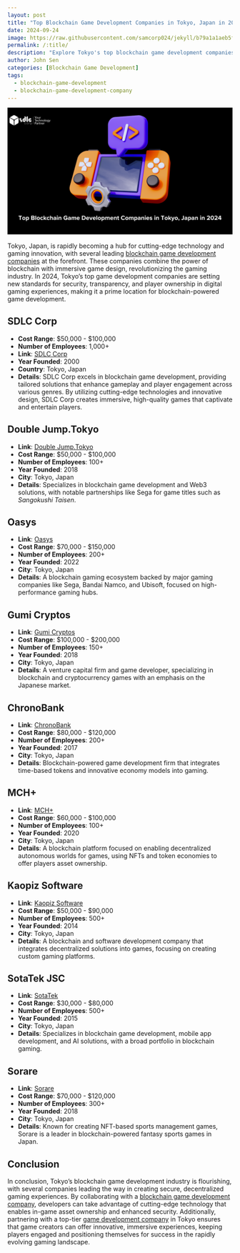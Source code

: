 ```yaml
---
layout: post
title: "Top Blockchain Game Development Companies in Tokyo, Japan in 2024"
date: 2024-09-24
image: https://raw.githubusercontent.com/samcorp024/jekyll/b79a1a1aeb5f49e31b9d86f5420cebba26322931/Top%20Blockchain%20Game%20Development%20Companies%20in%20Tokyo%2C%20Japan%20in%202024%20(1).png?raw=true
permalink: /:title/
description: "Explore Tokyo's top blockchain game development companies in 2024, leading innovation in gaming with cutting-edge blockchain solutions."
author: John Sen
categories: [Blockchain Game Development]
tags:
  - blockchain-game-development
  - blockchain-game-development-company
---
```


![Blockchain Games](https://raw.githubusercontent.com/samcorp024/jekyll/b79a1a1aeb5f49e31b9d86f5420cebba26322931/Top%20Blockchain%20Game%20Development%20Companies%20in%20Tokyo%2C%20Japan%20in%202024%20(1).png?raw=true)

Tokyo, Japan, is rapidly becoming a hub for cutting-edge technology and gaming innovation, with several leading [blockchain game development companies](https://sdlccorp.com/services/games/blockchain-game-development-company/) at the forefront. These companies combine the power of blockchain with immersive game design, revolutionizing the gaming industry. In 2024, Tokyo’s top game development companies are setting new standards for security, transparency, and player ownership in digital gaming experiences, making it a prime location for blockchain-powered game development.

## SDLC Corp

- **Cost Range**: $50,000 - $100,000  
- **Number of Employees**: 1,000+  
- **Link**: [SDLC Corp](https://sdlccorp.com/)   
- **Year Founded**: 2000  
- **Country**: Tokyo, Japan  
- **Details**: SDLC Corp excels in blockchain game development, providing tailored solutions that enhance gameplay and player engagement across various genres. By utilizing cutting-edge technologies and innovative design, SDLC Corp creates immersive, high-quality games that captivate and entertain players.

## Double Jump.Tokyo

- **Link**: [Double Jump.Tokyo](https://www.doublejump.tokyo)  
- **Cost Range**: $50,000 - $100,000  
- **Number of Employees**: 100+  
- **Year Founded**: 2018  
- **City**: Tokyo, Japan  
- **Details**: Specializes in blockchain game development and Web3 solutions, with notable partnerships like Sega for game titles such as *Sangokushi Taisen*.

## Oasys

- **Link**: [Oasys](https://www.oasys.games)  
- **Cost Range**: $70,000 - $150,000  
- **Number of Employees**: 200+  
- **Year Founded**: 2022  
- **City**: Tokyo, Japan  
- **Details**: A blockchain gaming ecosystem backed by major gaming companies like Sega, Bandai Namco, and Ubisoft, focused on high-performance gaming hubs.

## Gumi Cryptos

- **Link**: [Gumi Cryptos](https://www.gumi-cryptos.com)  
- **Cost Range**: $100,000 - $200,000  
- **Number of Employees**: 150+  
- **Year Founded**: 2018  
- **City**: Tokyo, Japan  
- **Details**: A venture capital firm and game developer, specializing in blockchain and cryptocurrency games with an emphasis on the Japanese market.

## ChronoBank

- **Link**: [ChronoBank](https://www.chronobank.io)  
- **Cost Range**: $80,000 - $120,000  
- **Number of Employees**: 200+  
- **Year Founded**: 2017  
- **City**: Tokyo, Japan  
- **Details**: Blockchain-powered game development firm that integrates time-based tokens and innovative economy models into gaming.

## MCH+

- **Link**: [MCH+](https://www.mchplus.io)  
- **Cost Range**: $60,000 - $100,000  
- **Number of Employees**: 100+  
- **Year Founded**: 2020  
- **City**: Tokyo, Japan  
- **Details**: A blockchain platform focused on enabling decentralized autonomous worlds for games, using NFTs and token economies to offer players asset ownership.

## Kaopiz Software

- **Link**: [Kaopiz Software](https://www.kaopiz.com)  
- **Cost Range**: $50,000 - $90,000  
- **Number of Employees**: 500+  
- **Year Founded**: 2014  
- **City**: Tokyo, Japan  
- **Details**: A blockchain and software development company that integrates decentralized solutions into games, focusing on creating custom gaming platforms.

## SotaTek JSC

- **Link**: [SotaTek](https://www.sotatek.com)  
- **Cost Range**: $30,000 - $80,000  
- **Number of Employees**: 500+  
- **Year Founded**: 2015  
- **City**: Tokyo, Japan  
- **Details**: Specializes in blockchain game development, mobile app development, and AI solutions, with a broad portfolio in blockchain gaming.

## Sorare

- **Link**: [Sorare](https://www.sorare.com)  
- **Cost Range**: $70,000 - $120,000  
- **Number of Employees**: 300+  
- **Year Founded**: 2018  
- **City**: Tokyo, Japan  
- **Details**: Known for creating NFT-based sports management games, Sorare is a leader in blockchain-powered fantasy sports games in Japan.

## Conclusion

In conclusion, Tokyo’s blockchain game development industry is flourishing, with several companies leading the way in creating secure, decentralized gaming experiences. By collaborating with a [blockchain game development company](https://sdlccorp.com/services/games/blockchain-game-development-company/), developers can take advantage of cutting-edge technology that enables in-game asset ownership and enhanced security. Additionally, partnering with a top-tier [game development company](https://sdlccorp.com/services/games/game-development-company/) in Tokyo ensures that game creators can offer innovative, immersive experiences, keeping players engaged and positioning themselves for success in the rapidly evolving gaming landscape.
